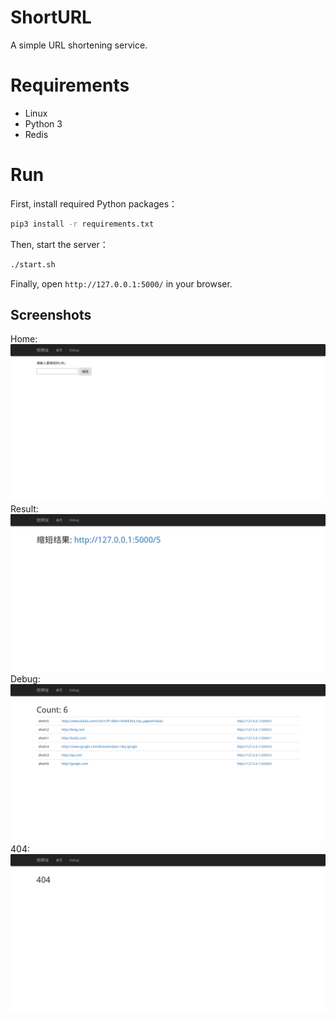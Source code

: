 
# ShortURL

A simple URL shortening service.

# Requirements

- Linux
- Python 3
- Redis

# Run

First, install required Python packages：

```sh
pip3 install -r requirements.txt
```

Then, start the server：

```sh
./start.sh
```

Finally, open `http://127.0.0.1:5000/` in your browser.

## Screenshots

Home:
![](https://raw.githubusercontent.com/zlsun/screenshots/master/shorturl/1.png)
Result:
![](https://raw.githubusercontent.com/zlsun/screenshots/master/shorturl/2.png)
Debug:
![](https://raw.githubusercontent.com/zlsun/screenshots/master/shorturl/3.png)
404:
![](https://raw.githubusercontent.com/zlsun/screenshots/master/shorturl/4.png)

